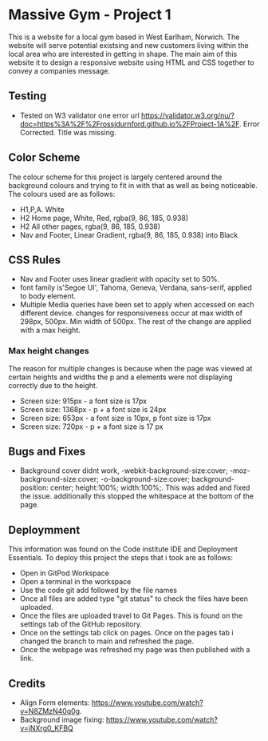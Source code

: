# Massive Gym - Project 1
This is a website for a local gym based in West Earlham, Norwich. 
The website will serve potential existsing and new customers living within the local area 
who are interested in getting in shape. The main aim of this website it to design a responsive website using HTML and CSS together to convey a companies message.

## Testing

* Tested on W3 validator one error url https://validator.w3.org/nu/?doc=https%3A%2F%2Frossjdurnford.github.io%2FProject-1A%2F. 
Error Corrected. Title was missing.
## Color Scheme

The colour scheme for this project is largely centered around the background colours and trying to fit in with that as well as being noticeable. The colours used are as follows:
* H1,P,A. White
* H2 Home page, White, Red, rgba(9, 86, 185, 0.938)
* H2 All other pages, rgba(9, 86, 185, 0.938)
* Nav and Footer, Linear Gradient, rgba(9, 86, 185, 0.938) into Black

## CSS Rules

* Nav and Footer uses linear gradient with opacity set to 50%.
*  font family is'Segoe UI', Tahoma, Geneva, Verdana, sans-serif, applied to body element.
* Multiple Media queries have been set to apply when accessed on each different device. changes for responsiveness occur at max width of 298px, 500px. Min width of 500px. The rest of the change are applied with a max height.

### Max height changes

The reason for multiple changes is because when the page was viewed at certain heights and widths the p and a elements were not displaying correctly due to the height.

* Screen size: 915px - a font size is 17px
* Screen size: 1368px - p + a font size is 24px
* Screen size: 653px - a font size is 10px, p font size is 17px
* Screen size: 720px - p + a font size is 17 px

## Bugs and Fixes

* Background cover didnt work,   -webkit-background-size:cover;
    -moz-background-size:cover;
    -o-background-size:cover;
    background-position: center;
    height:100%;
    width:100%;. This was added and fixed the issue. additionally this stopped the whitespace at the bottom of the page.

## Deploymment

This information was found on the Code institute IDE and Deployment Essentials.
To deploy this project the steps that i took are as follows:

* Open in GitPod Workspace
* Open a terminal in the workspace
* Use the code git add followed by the file names
* Once all files are added type "git status" to check the files have been uploaded.
* Once the files are uploaded travel to Git Pages. This is found on the settings tab of the GitHub repository.
* Once on the settings tab click on pages.
Once on the pages tab i changed the branch to main and refreshed the page.
* Once the webpage was refreshed my page was then published with a link.

## Credits
* Align Form elements: https://www.youtube.com/watch?v=N8ZMzN40q0g.
* Background image fixing: https://www.youtube.com/watch?v=jNXrg0_KFBQ